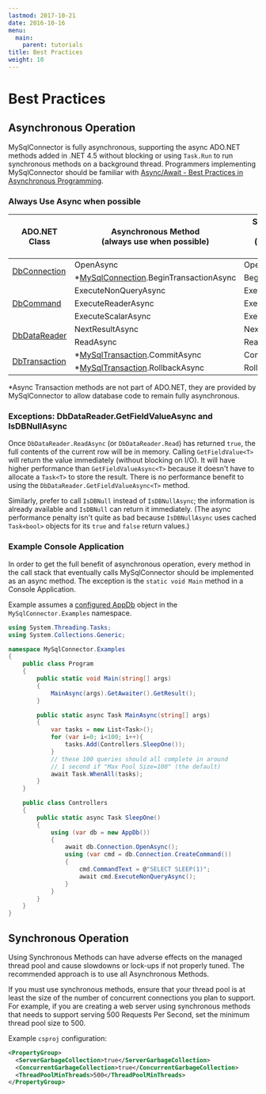 ```yaml
---
lastmod: 2017-10-21
date: 2016-10-16
menu:
  main:
    parent: tutorials
title: Best Practices
weight: 10
---
```


Best Practices
=============

## Asynchronous Operation

MySqlConnector is fully asynchronous, supporting the async ADO.NET methods added in .NET 4.5 without blocking
or using `Task.Run` to run synchronous methods on a background thread.  Programmers implementing MySqlConnector
should be familiar with [Async/Await - Best Practices in Asynchronous Programming](https://msdn.microsoft.com/en-us/magazine/jj991977.aspx).

### Always Use Async when possible

<table class="table table-bordered table-head-centered" style="max-width: 650px">
  <thead>
    <th style="width:30%">ADO.NET Class</th>
    <th class="success" style="width:40%">Asynchronous Method<br />(always use when possible)</th>
    <th class="warning" style="width:30%">Synchronous Method<br />(avoid when possible)</th>
  </thead>
  <tr>
    <td rowspan="2" style="vertical-align:middle">
      <a href="https://docs.microsoft.com/en-us/dotnet/core/api/system.data.common.dbconnection">DbConnection</a>
    </td>
    <td>OpenAsync</td>
    <td>Open</td>
  </tr>
  <tr>
    <td>
      <span class="text-danger">*</span><a href="api/mysql-connection">MySqlConnection</a>.BeginTransactionAsync
    </td>
    <td>BeginTransaction</td>
  </tr>
  <tr>
    <td rowspan="3" style="vertical-align:middle">
      <a href="https://docs.microsoft.com/en-us/dotnet/core/api/system.data.common.dbcommand">DbCommand</a>
    </td>
    <td>ExecuteNonQueryAsync</td>
    <td>ExecuteNonQuery</td>
  </tr>
  <tr>
    <td>ExecuteReaderAsync</td>
    <td>ExecuteReader</td>
  </tr>
  <tr>
    <td>ExecuteScalarAsync</td>
    <td>ExecuteScalar</td>
  </tr>
  <tr>
    <td rowspan="2" style="vertical-align:middle">
      <a href="https://docs.microsoft.com/en-us/dotnet/core/api/system.data.common.dbdatareader">DbDataReader</a>
    </td>
    <td>NextResultAsync</td>
    <td>NextResult</td>
  </tr>
  <tr>
    <td>ReadAsync</td>
    <td>Read</td>
  </tr>
  <tr>
    <td rowspan="2" style="vertical-align:middle">
      <a href="https://docs.microsoft.com/en-us/dotnet/core/api/system.data.common.dbtransaction">DbTransaction</a>
    </td>
    <td>
      <span class="text-danger">*</span><a href="api/mysql-transaction">MySqlTransaction</a>.CommitAsync
    </td>
    <td>Commit</td>
  </tr>
  <tr>
    <td>
      <span class="text-danger">*</span><a href="api/mysql-transaction">MySqlTransaction</a>.RollbackAsync
    </td>
    <td>Rollback</td>
  </tr>
</table>

<span class="text-danger">*</span>Async Transaction methods are not part of ADO.NET, they are provided by
MySqlConnector to allow database code to remain fully asynchronous.

### Exceptions: DbDataReader.GetFieldValueAsync and IsDBNullAsync

Once `DbDataReader.ReadAsync` (or `DbDataReader.Read`) has returned `true`, the full contents of the current
row will be in memory. Calling `GetFieldValue<T>` will return the value immediately (without blocking on I/O).
It will have higher performance than `GetFieldValueAsync<T>` because it doesn't have to allocate a `Task<T>`
to store the result. There is no performance benefit to using the `DbDataReader.GetFieldValueAsync<T>` method.

Similarly, prefer to call `IsDBNull` instead of `IsDBNullAsync`; the information is already available and
`IsDBNull` can return it immediately. (The async performance penalty isn't quite as bad because `IsDBNullAsync`
uses cached `Task<bool>` objects for its `true` and `false` return values.)

### Example Console Application

In order to get the full benefit of asynchronous operation, every method in the call stack that eventually calls
MySqlConnector should be implemented as an async method.  The exception is the `static void Main` method in a Console Application.

Example assumes a [configured AppDb](overview/configuration) object in the `MySqlConnector.Examples` namespace.

```csharp
using System.Threading.Tasks;
using System.Collections.Generic;

namespace MySqlConnector.Examples
{
    public class Program
    {
        public static void Main(string[] args)
        {
            MainAsync(args).GetAwaiter().GetResult();
        }

        public static async Task MainAsync(string[] args)
        {
            var tasks = new List<Task>();
            for (var i=0; i<100; i++){
                tasks.Add(Controllers.SleepOne());
            }
            // these 100 queries should all complete in around
            // 1 second if "Max Pool Size=100" (the default)
            await Task.WhenAll(tasks);
        }
    }

    public class Controllers
    {
        public static async Task SleepOne()
        {
            using (var db = new AppDb())
            {
                await db.Connection.OpenAsync();
                using (var cmd = db.Connection.CreateCommand())
                {
                    cmd.CommandText = @"SELECT SLEEP(1)";
                    await cmd.ExecuteNonQueryAsync();
                }
            }
        }
    }
}
```


## Synchronous Operation

<div class="alert alert-warning">
  Using Synchronous Methods can have adverse effects on the managed thread pool and cause slowdowns or lock-ups
  if not properly tuned.  The recommended approach is to use all Asynchronous Methods.
</div>

If you must use synchronous methods, ensure that your thread pool is at least the size of the number of
concurrent connections you plan to support.  For example, if you are creating a web server using
synchronous methods that needs to support serving 500 Requests Per Second, set the minimum thread
pool size to 500.

Example `csproj` configuration:

```xml
<PropertyGroup>
  <ServerGarbageCollection>true</ServerGarbageCollection>
  <ConcurrentGarbageCollection>true</ConcurrentGarbageCollection>
  <ThreadPoolMinThreads>500</ThreadPoolMinThreads>
</PropertyGroup>
```
